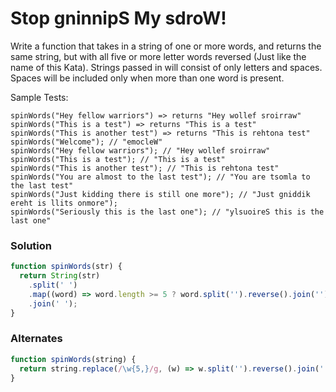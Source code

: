 # Stop gninnipS My sdroW!

Write a function that takes in a string of one or more words, and returns the same string, but with all five or more letter words reversed (Just like the name of this Kata). Strings passed in will consist of only letters and spaces. Spaces will be included only when more than one word is present.

Sample Tests:

    spinWords("Hey fellow warriors") => returns "Hey wollef sroirraw"
    spinWords("This is a test") => returns "This is a test"
    spinWords("This is another test") => returns "This is rehtona test"
    spinWords("Welcome"); // "emocleW"
    spinWords("Hey fellow warriors"); // "Hey wollef sroirraw"
    spinWords("This is a test"); // "This is a test"
    spinWords("This is another test"); // "This is rehtona test"
    spinWords("You are almost to the last test"); // "You are tsomla to the last test"
    spinWords("Just kidding there is still one more"); // "Just gniddik ereht is llits onmore");
    spinWords("Seriously this is the last one"); // "ylsuoireS this is the last one"

### Solution

```js
function spinWords(str) {
  return String(str)
    .split(' ')
    .map((word) => word.length >= 5 ? word.split('').reverse().join('') : word)
    .join(' ');
}
```

### Alternates

```js
function spinWords(string) {
  return string.replace(/\w{5,}/g, (w) => w.split('').reverse().join(''));
}
```